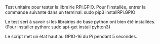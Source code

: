 Test unitaire pour tester la librairie RPi.GPIO.
Pour l'installée, entrer la commande suivante dans un terminal: sudo pip3 installRPi.GPIO

Le test sert à savoir si les librairies de base python ont bien été installées. (Pour installer python: sudo apt-get install pyhton3)

Le script met un état haut au GPIO-16 du Pi pendant 5 secondes.

